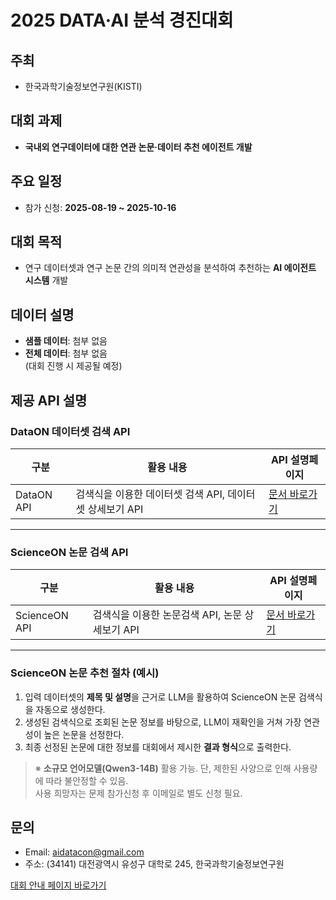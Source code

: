 # 2025 DATA·AI 분석 경진대회

## 주최
- 한국과학기술정보연구원(KISTI)

## 대회 과제
- **국내외 연구데이터에 대한 연관 논문·데이터 추천 에이전트 개발**

## 주요 일정
- 참가 신청: **2025-08-19 ~ 2025-10-16**

## 대회 목적
- 연구 데이터셋과 연구 논문 간의 의미적 연관성을 분석하여 추천하는 **AI 에이전트 시스템** 개발

## 데이터 설명
- **샘플 데이터**: 첨부 없음
- **전체 데이터**: 첨부 없음  
  (대회 진행 시 제공될 예정)

## 제공 API 설명

### DataON 데이터셋 검색 API
| 구분       | 활용 내용                                    | API 설명페이지 |
|------------|---------------------------------------------|----------------|
| DataON API | 검색식을 이용한 데이터셋 검색 API, 데이터셋 상세보기 API | [문서 바로가기](https://dataon.gitbook.io/dataon-user-guide/sharing/openapi) |

---

### ScienceON 논문 검색 API
| 구분          | 활용 내용                                    | API 설명페이지 |
|---------------|---------------------------------------------|----------------|
| ScienceON API | 검색식을 이용한 논문검색 API, 논문 상세보기 API | [문서 바로가기](https://scienceon.kisti.re.kr/apigateway/api/way/service/arti/serviceArtiSearchApi.do) |

---

### ScienceON 논문 추천 절차 (예시)
1. 입력 데이터셋의 **제목 및 설명**을 근거로 LLM을 활용하여 ScienceON 논문 검색식을 자동으로 생성한다.  
2. 생성된 검색식으로 조회된 논문 정보를 바탕으로, LLM이 재확인을 거쳐 가장 연관성이 높은 논문을 선정한다.  
3. 최종 선정된 논문에 대한 정보를 대회에서 제시한 **결과 형식**으로 출력한다.  

> ※ **소규모 언어모델(Qwen3-14B)** 활용 가능. 단, 제한된 사양으로 인해 사용량에 따라 불안정할 수 있음.  
> 사용 희망자는 문제 참가신청 후 이메일로 별도 신청 필요.

## 문의
- Email: aidatacon@gmail.com  
- 주소: (34141) 대전광역시 유성구 대학로 245, 한국과학기술정보연구원

[대회 안내 페이지 바로가기](https://aida.kisti.re.kr/competition/main/problem/PROB_000000000002825/detail.do)
